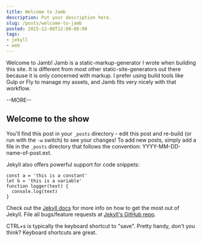 ```yaml
---
title: Welcome to Jamb
description: Put your description here.
slug: /posts/welcome-to-jamb
posted: 2015-12-08T12:00-08:00
tags:
- jekyll
- web
---
```


Welcome to Jamb! Jamb is a static-markup-generator I wrote when building this site. It is different from most other static-site-generators out there because it is only concerned with markup. I prefer using build tools like Gulp or Fly to manage my assets, and Jamb fits very nicely with that workflow.

--MORE--

## Welcome to the show

You'll find this post in your `_posts` directory - edit this post and re-build (or run with the `-w` switch) to see your changes! To add new posts, simply add a file in the `_posts` directory that follows the convention: YYYY-MM-DD-name-of-post.ext.

Jekyll also offers powerful support for code snippets:

```
const a = 'this is a constant'
let b = 'this is a variable'
function logger(text) {
  console.log(text)
}
```

Check out the [Jekyll docs][jekyll] for more info on how to get the most out of Jekyll. File all bugs/feature requests at [Jekyll's GitHub repo][jekyll-gh].

<span class="key">CTRL</span>+<span class="key">s</span> is typically the keyboard shortcut to "save". Pretty handy, don't you think? Keyboard shortcuts are great.

[jekyll-gh]: https://github.com/mojombo/jekyll
[jekyll]:    http://jekyllrb.com

